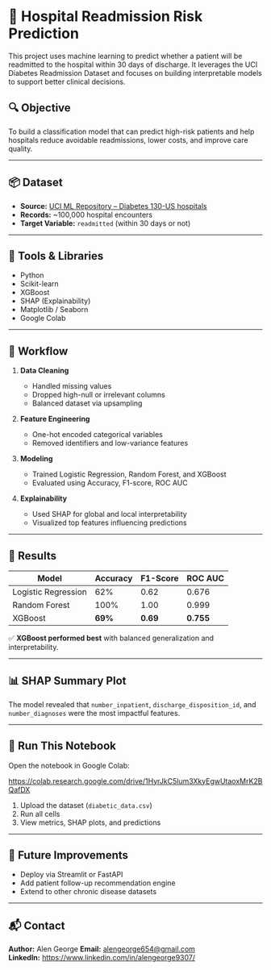 # 🏥 Hospital Readmission Risk Prediction

This project uses machine learning to predict whether a patient will be readmitted to the hospital within 30 days of discharge. It leverages the UCI Diabetes Readmission Dataset and focuses on building interpretable models to support better clinical decisions.

## 🔍 Objective
To build a classification model that can predict high-risk patients and help hospitals reduce avoidable readmissions, lower costs, and improve care quality.

---

## 📦 Dataset

- **Source:** [UCI ML Repository – Diabetes 130-US hospitals](https://archive.ics.uci.edu/ml/datasets/diabetes+130-us+hospitals+for+years+1999-2008)
- **Records:** ~100,000 hospital encounters
- **Target Variable:** `readmitted` (within 30 days or not)

---

## 🧰 Tools & Libraries

- Python  
- Scikit-learn  
- XGBoost  
- SHAP (Explainability)  
- Matplotlib / Seaborn  
- Google Colab

---

## 🔄 Workflow

1. **Data Cleaning**
   - Handled missing values
   - Dropped high-null or irrelevant columns
   - Balanced dataset via upsampling

2. **Feature Engineering**
   - One-hot encoded categorical variables
   - Removed identifiers and low-variance features

3. **Modeling**
   - Trained Logistic Regression, Random Forest, and XGBoost
   - Evaluated using Accuracy, F1-score, ROC AUC

4. **Explainability**
   - Used SHAP for global and local interpretability
   - Visualized top features influencing predictions

---

## 🧠 Results

| Model               | Accuracy | F1-Score | ROC AUC |
|---------------------|----------|----------|---------|
| Logistic Regression | 62%      | 0.62     | 0.676   |
| Random Forest       | 100%     | 1.00     | 0.999   |
| XGBoost             | **69%**  | **0.69** | **0.755** |

✅ **XGBoost performed best** with balanced generalization and interpretability.

---

## 📊 SHAP Summary Plot

The model revealed that `number_inpatient`, `discharge_disposition_id`, and `number_diagnoses` were the most impactful features.

---

## 🚀 Run This Notebook

Open the notebook in Google Colab:

https://colab.research.google.com/drive/1HyrJkC5lum3XkyEgwUtaoxMrK2BQafDX

1. Upload the dataset (`diabetic_data.csv`)
2. Run all cells
3. View metrics, SHAP plots, and predictions

---

## 🏁 Future Improvements

- Deploy via Streamlit or FastAPI
- Add patient follow-up recommendation engine
- Extend to other chronic disease datasets

---

## 📬 Contact

**Author:** Alen George 
**Email:** alengeorge654@gmail.com  
**LinkedIn:** https://www.linkedin.com/in/alengeorge9307/
